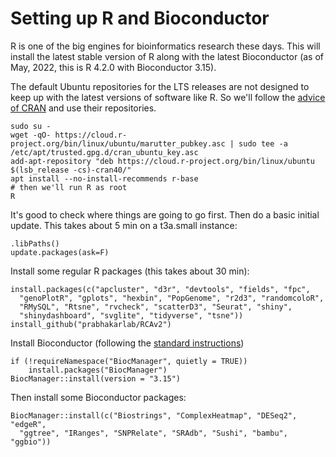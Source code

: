 # Setting up R and Bioconductor
R is one of the big engines for bioinformatics research these days. This will install the latest stable version of R along with the latest Bioconductor (as of May, 2022, this is R 4.2.0 with Bioconductor 3.15).

The default Ubuntu repositories for the LTS releases are not designed to keep up with the latest versions of software like R. So we'll follow the [advice of CRAN](https://cran.r-project.org/bin/linux/ubuntu/) and use their repositories.

```
sudo su -
wget -qO- https://cloud.r-project.org/bin/linux/ubuntu/marutter_pubkey.asc | sudo tee -a /etc/apt/trusted.gpg.d/cran_ubuntu_key.asc
add-apt-repository "deb https://cloud.r-project.org/bin/linux/ubuntu $(lsb_release -cs)-cran40/"
apt install --no-install-recommends r-base
# then we'll run R as root
R
```

It's good to check where things are going to go first. Then do a basic initial update. This takes about 5 min on a t3a.small instance:
```
.libPaths()
update.packages(ask=F)
```

Install some regular R packages (this takes about 30 min):
```
install.packages(c("apcluster", "d3r", "devtools", "fields", "fpc",
  "genoPlotR", "gplots", "hexbin", "PopGenome", "r2d3", "randomcoloR",
  "RMySQL", "Rtsne", "rvcheck", "scatterD3", "Seurat", "shiny",
  "shinydashboard", "svglite", "tidyverse", "tsne"))
install_github("prabhakarlab/RCAv2")
```

Install Bioconductor (following the [standard instructions](https://www.bioconductor.org/install/))
```
if (!requireNamespace("BiocManager", quietly = TRUE))
    install.packages("BiocManager")
BiocManager::install(version = "3.15")
```

Then install some Bioconductor packages:
```
BiocManager::install(c("Biostrings", "ComplexHeatmap", "DESeq2", "edgeR",
  "ggtree", "IRanges", "SNPRelate", "SRAdb", "Sushi", "bambu", "ggbio"))
```

